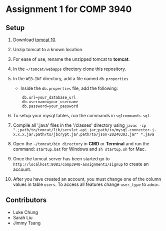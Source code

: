 # Assignment 1 for COMP 3940

## Setup

1. Download [tomcat 10](https://tomcat.apache.org/download-10.cgi).

2. Unzip tomcat to a known location.

3. For ease of use, rename the unzipped tomcat to **tomcat**.

4. In the `~/tomcat/webapps` directory clone this repository.

5. In the `WEB-INF` directory, add a file named `db.properties`

   - Inside the `db.properties` file, add the following:

   ```
       db.url=your_database_url
       db.username=your_username
       db.password=your_password
   ```

6. To setup your mysql tables, run the commands in `sqlcommands.sql`.

7. Compile all '.java' files in the '/classes' directory using `javac -cp ".;path/to/tomcat/lib/servlet-api.jar;path/to/mysql-connector-j-x.x.x.jar;path/to/jbcrypt.jar;path/to/json-20240303.jar" *.java`

8. Open the `~/tomcat/bin directory` in **CMD** or **Terminal** and run the command: `startup.bat` for Windows and `sh startup.sh` for Mac.

9. Once the tomcat server has been started go to `http://localhost:8081/comp3940-assignment1/signup` to create an account.

10. After you have created an account, you must change one of the column values in table `users`. To access all features change `user_type` to `admin`. 

## Contributors

- Luke Chung
- Sarah Liu
- Jimmy Tsang

